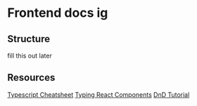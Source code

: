# Frontend docs ig

## Structure

fill this out later

## Resources

[Typescript Cheatsheet](https://github.com/typescript-cheatsheets/react)
[Typing React Components](https://kentcdodds.com/blog/how-to-write-a-react-component-in-typescript)
[DnD Tutorial](https://medium.com/@kurniawanc/implement-drag-and-drop-feature-in-react-js-using-dnd-kit-library-4cbd7e4b8135)
